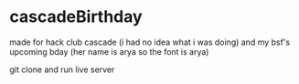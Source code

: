 # cascadeBirthday
made for hack club cascade (i had no idea what i was doing) and my bsf's upcoming bday
(her name is arya so the font is arya)

git clone and run live server
